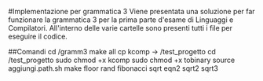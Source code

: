 #Implementazione per grammatica 3
Viene presentata una soluzione per far funzionare la grammatica 3 per la prima parte d'esame di Linguaggi e Compilatori. All'interno delle varie cartelle sono presenti tutti i file per eseguire il codice.

##Comandi 
cd /gramm3 
make all
cp kcomp -> /test_progetto
cd /test_progetto
sudo chmod +x kcomp
sudo chmod +x tobinary
source aggiungi.path.sh
make floor rand fibonacci sqrt eqn2 sqrt2 sqrt3 
